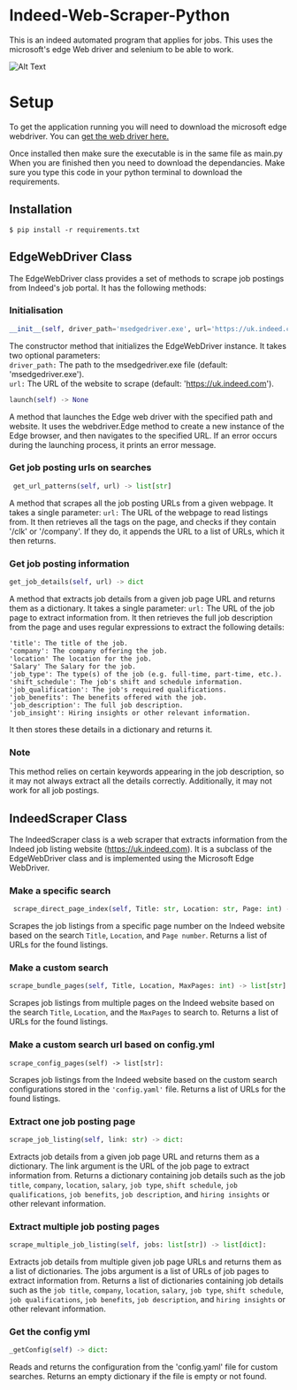 # Indeed-Web-Scraper-Python
This is an indeed automated program that applies for jobs.
This uses the microsoft's edge Web driver and selenium to be able to work.

![Alt Text](https://media4.giphy.com/media/v1.Y2lkPTc5MGI3NjExZjJmMzRhODUzZGNkMzBmYzcxNmZlNTY4YTdhY2M4MDIzMjllYjA4MSZjdD1n/quLdspjzl02UkpxpCS/giphy.gif)

# Setup
To get the application running you will need to download the microsoft edge webdriver.
You can [get the web driver here.](https://developer.microsoft.com/en-us/microsoft-edge/tools/webdriver/)

Once installed then make sure the executable is in the same file as main.py When you are finished then you need to download the dependancies.
Make sure you type this code in your python terminal to download the requirements.

## Installation
```
$ pip install -r requirements.txt
```

## EdgeWebDriver Class
The EdgeWebDriver class provides a set of methods to scrape job postings from Indeed's job portal. It has the following methods:

### Initialisation
```python
__init__(self, driver_path='msedgedriver.exe', url='https://uk.indeed.com')
``` 
The constructor method that initializes the EdgeWebDriver instance. It takes two optional parameters: <br>`driver_path:` The path to the msedgedriver.exe file (default: 'msedgedriver.exe').<br>`url:` The URL of the website to scrape (default: 'https://uk.indeed.com').
```python
launch(self) -> None
``` 

A method that launches the Edge web driver with the specified path and website. It uses the webdriver.Edge method to create a new instance of the Edge browser, and then navigates to the specified URL. If an error occurs during the launching process, it prints an error message.

### Get job posting urls on searches

```python 
 get_url_patterns(self, url) -> list[str]
``` 

A method that scrapes all the job posting URLs from a given webpage. It takes a single parameter: `url:` The URL of the webpage to read listings from.
It then retrieves all the <a> tags on the page, and checks if they contain '/clk' or '/company'. If they do, it appends the URL to a list of URLs, which it then returns.


### Get job posting information
```python
get_job_details(self, url) -> dict
``` 
    
A method that extracts job details from a given job page URL and returns them as a dictionary. It takes a single parameter:
``url:`` The URL of the job page to extract information from.
It then retrieves the full job description from the page and uses regular expressions to extract the following details:

```
'title': The title of the job.
'company': The company offering the job.
'location' The location for the job.
'Salary' The Salary for the job.
'job_type': The type(s) of the job (e.g. full-time, part-time, etc.).
'shift_schedule': The job's shift and schedule information.
'job_qualification': The job's required qualifications.
'job_benefits': The benefits offered with the job.
'job_description': The full job description.
'job_insight': Hiring insights or other relevant information.
 ```
    
It then stores these details in a dictionary and returns it.

### Note
This method relies on certain keywords appearing in the job description, so it may not always extract all the details correctly. Additionally, it may not work for all job postings.
 
 ## IndeedScraper Class
 
 The IndeedScraper class is a web scraper that extracts information from the Indeed job listing website (https://uk.indeed.com). It is a subclass of the EdgeWebDriver class and is implemented using the Microsoft Edge WebDriver.
 
 ### Make a specific search
 
```python
 scrape_direct_page_index(self, Title: str, Location: str, Page: int) -> list[str]:
```
 
Scrapes the job listings from a specific page number on the Indeed website based on the search `Title`, `Location`, and `Page number`. Returns a list of URLs for the found listings.
 
### Make a custom search 

```python
scrape_bundle_pages(self, Title, Location, MaxPages: int) -> list[str]:
```
 
 Scrapes job listings from multiple pages on the Indeed website based on the search `Title`, `Location`, and the `MaxPages` to search to. 
 Returns a list of URLs for the found listings.

### Make a custom search url based on config.yml

```
scrape_config_pages(self) -> list[str]:
 ``` 
 Scrapes job listings from the Indeed website based on the custom search configurations stored in the `'config.yaml'` file. Returns a list of URLs for the found listings.

  ### Extract one job posting page

 ```python
 scrape_job_listing(self, link: str) -> dict:
 ```

Extracts job details from a given job page URL and returns them as a dictionary. The link argument is the URL of the job page to extract information from. Returns a dictionary containing job details such as the job `title`, `company`, `location`, `salary`, `job type`, `shift schedule`, `job qualifications`, `job benefits`, `job description`, and `hiring insights` or other relevant information.
 
 ### Extract multiple job posting pages

 ```python
scrape_multiple_job_listing(self, jobs: list[str]) -> list[dict]:
```
Extracts job details from multiple given job page URLs and returns them as a list of dictionaries. The jobs argument is a list of URLs of job pages to extract information from. Returns a list of dictionaries containing job details such as the `job title`, `company`, `location`, `salary`, `job type`, `shift schedule`, `job qualifications`, `job benefits`, `job description`, and `hiring insights` or other relevant information.

 ### Get the config yml
```python
_getConfig(self) -> dict:
``` 
Reads and returns the configuration from the 'config.yaml' file for custom searches. Returns an empty dictionary if the file is empty or not found.






 

